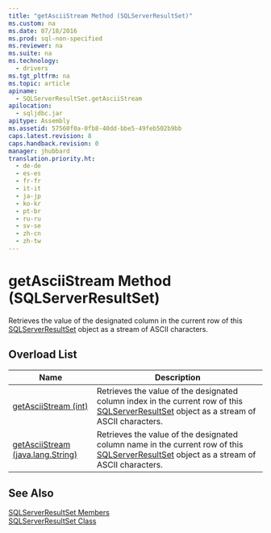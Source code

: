 ```yaml
---
title: "getAsciiStream Method (SQLServerResultSet)"
ms.custom: na
ms.date: 07/18/2016
ms.prod: sql-non-specified
ms.reviewer: na
ms.suite: na
ms.technology: 
  - drivers
ms.tgt_pltfrm: na
ms.topic: article
apiname: 
  - SQLServerResultSet.getAsciiStream
apilocation: 
  - sqljdbc.jar
apitype: Assembly
ms.assetid: 57560f0a-0fb8-40dd-bbe5-49feb502b9bb
caps.latest.revision: 8
caps.handback.revision: 0
manager: jhubbard
translation.priority.ht: 
  - de-de
  - es-es
  - fr-fr
  - it-it
  - ja-jp
  - ko-kr
  - pt-br
  - ru-ru
  - sv-se
  - zh-cn
  - zh-tw
---
```

# getAsciiStream Method (SQLServerResultSet)
  Retrieves the value of the designated column in the current row of this [SQLServerResultSet](../content/SQLServerResultSet-Class.md) object as a stream of ASCII characters.  
  
## Overload List  
  
|Name|Description|  
|----------|-----------------|  
|[getAsciiStream (int)](../content/getAsciiStream-Method--int-.md)|Retrieves the value of the designated column index in the current row of this [SQLServerResultSet](../content/SQLServerResultSet-Class.md) object as a stream of ASCII characters.|  
|[getAsciiStream (java.lang.String)](../content/getAsciiStream-Method--java.lang.String-.md)|Retrieves the value of the designated column name in the current row of this [SQLServerResultSet](../content/SQLServerResultSet-Class.md) object as a stream of ASCII characters.|  
  
## See Also  
 [SQLServerResultSet Members](../content/SQLServerResultSet-Members.md)   
 [SQLServerResultSet Class](../content/SQLServerResultSet-Class.md)  
  
  
